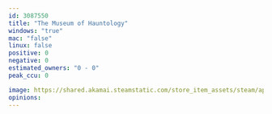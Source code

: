 ```yaml
---
id: 3087550
title: "The Museum of Hauntology"
windows: "true"
mac: "false"
linux: false
positive: 0
negative: 0
estimated_owners: "0 - 0"
peak_ccu: 0

image: https://shared.akamai.steamstatic.com/store_item_assets/steam/apps/3087550/header.jpg?t=1730529185
opinions:
---
```

